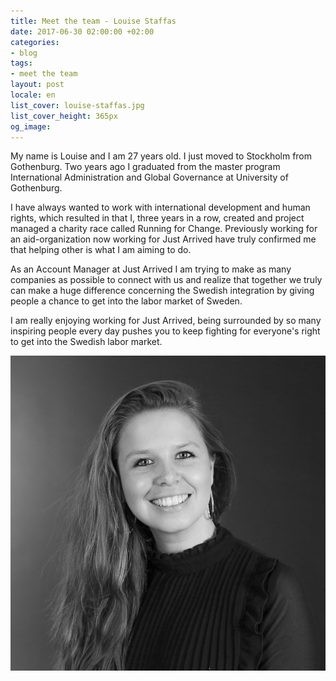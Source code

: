 ```yaml
---
title: Meet the team - Louise Staffas
date: 2017-06-30 02:00:00 +02:00
categories:
- blog
tags:
- meet the team
layout: post
locale: en
list_cover: louise-staffas.jpg
list_cover_height: 365px
og_image: 
---
```


My name is Louise and I am 27 years old. I just moved to Stockholm from Gothenburg. Two years ago I graduated from the master program International Administration and Global Governance at University of Gothenburg.

I have always wanted to work with international development and human rights, which resulted in that I, three years in a row, created and project managed a charity race called Running for Change.
Previously working for an aid-organization now working for Just Arrived have truly confirmed me that helping other is what I am aiming to do.

As an Account Manager at Just Arrived I am trying to make as many companies as possible to connect with us and realize that together we truly can make a huge difference concerning the Swedish integration by giving people a chance to get into the labor market of Sweden.

I am really enjoying working for Just Arrived, being surrounded by so many inspiring people every day pushes you to keep fighting for everyone's right to get into the Swedish labor market.

![Louise Staffas](/assets/images/blog/louise-staffas.jpg)


